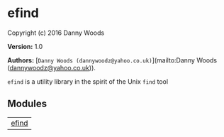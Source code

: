 

# efind #

Copyright (c) 2016 Danny Woods

__Version:__ 1.0

__Authors:__ [`Danny Woods (dannywoodz@yahoo.co.uk)`](mailto:Danny Woods (dannywoodz@yahoo.co.uk)).

`efind` is a utility library in the spirit of the Unix `find` tool


## Modules ##


<table width="100%" border="0" summary="list of modules">
<tr><td><a href="efind.md" class="module">efind</a></td></tr></table>

